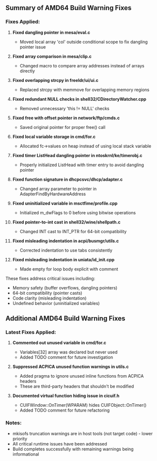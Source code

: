 ## Summary of AMD64 Build Warning Fixes

### Fixes Applied:

1. **Fixed dangling pointer in mesa/eval.c**
   - Moved local array 'col' outside conditional scope to fix dangling pointer issue

2. **Fixed array comparison in mesa/clip.c**
   - Changed macro to compare array addresses instead of arrays directly

3. **Fixed overlapping strcpy in freeldr/ui/ui.c**
   - Replaced strcpy with memmove for overlapping memory regions

4. **Fixed redundant NULL checks in shell32/CDirectoryWatcher.cpp**
   - Removed unnecessary 'this \!= NULL' checks

5. **Fixed free with offset pointer in network/ftp/cmds.c**
   - Saved original pointer for proper free() call

6. **Fixed local variable storage in cmd/for.c**
   - Allocated fc->values on heap instead of using local stack variable

7. **Fixed timer ListHead dangling pointer in ntoskrnl/ke/timerobj.c**
   - Properly initialized ListHead with timer entry to avoid dangling pointer

8. **Fixed function signature in dhcpcsvc/dhcp/adapter.c**
   - Changed array parameter to pointer in AdapterFindByHardwareAddress

9. **Fixed uninitialized variable in msctfime/profile.cpp**
   - Initialized m_dwFlags to 0 before using bitwise operations

10. **Fixed pointer-to-int cast in shell32/wine/shellpath.c**
    - Changed INT cast to INT_PTR for 64-bit compatibility

11. **Fixed misleading indentation in acpi/busmgr/utils.c**
    - Corrected indentation to use tabs consistently

12. **Fixed misleading indentation in uniata/id_init.cpp**
    - Made empty for loop body explicit with comment

These fixes address critical issues including:
- Memory safety (buffer overflows, dangling pointers)
- 64-bit compatibility (pointer casts)
- Code clarity (misleading indentation)
- Undefined behavior (uninitialized variables)
## Additional AMD64 Build Warning Fixes

### Latest Fixes Applied:

1. **Commented out unused variable in cmd/for.c**
   - Variables[32] array was declared but never used
   - Added TODO comment for future investigation

2. **Suppressed ACPICA unused function warnings in utils.c**
   - Added pragma to ignore unused inline functions from ACPICA headers
   - These are third-party headers that shouldn't be modified

3. **Documented virtual function hiding issue in cicuif.h**
   - CUIFWindow::OnTimer(WPARAM) hides CUIFObject::OnTimer()
   - Added TODO comment for future refactoring

### Notes:
- mkisofs truncation warnings are in host tools (not target code) - lower priority
- All critical runtime issues have been addressed
- Build completes successfully with remaining warnings being informational
